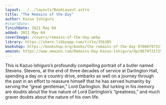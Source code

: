 ```yaml
---
layout: ../../layouts/BookLayout.astro
title: "The Remains of the Day"
author: Kazuo Ishiguro
#startDate:
finishDate: 2021 May 04
added: 2021 May 04
coverImage: /covers/remains-of-the-day.webp
library: https://share.libbyapp.com/title/356385
bookshop: https://bookshop.org/books/the-remains-of-the-day-9780679731726/9780679731726
amazon: https://www.amazon.com/Remains-Day-Kazuo-Ishiguro/dp/0679731725/
---
```


This is Kazuo Ishiguro’s profoundly compelling portrait of a butler named Stevens. Stevens, at the end of three decades of service at Darlington Hall, spending a day on a country drive, embarks as well on a journey through the past in an effort to reassure himself that he has served humanity by serving the “great gentleman,” Lord Darlington. But lurking in his memory are doubts about the true nature of Lord Darlington’s “greatness,” and much graver doubts about the nature of his own life.  
